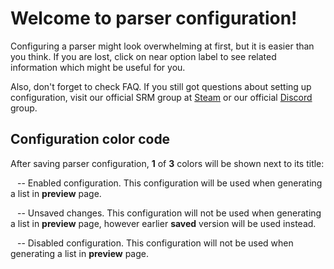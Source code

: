 # Welcome to parser configuration!

Configuring a parser might look overwhelming at first, but it is easier than you think. If you are lost, click on <span class="infoIcon" style="top: 0.15em;"></span> near option label to see related information which might be useful for you.

Also, don't forget to check FAQ. If you still got questions about setting up configuration, visit our official SRM group at [Steam](http://steamcommunity.com/groups/steamrommanager) or our official [Discord](https://discord.gg/bnSVJrz) group.

## Configuration color code

After saving parser configuration, **1** of **3** colors will be shown next to its title:

<span style="margin-bottom: 0.05em;display: inline-block;border-radius: 50%;width: 0.5em;height: 0.5em;background-color: var(--color-nav-link-enabled)"></span> -- Enabled configuration. This configuration will be used when generating a list in **preview** page.

<span style="margin-bottom: 0.05em;display: inline-block;border-radius: 50%;width: 0.5em;height: 0.5em;background-color: var(--color-nav-link-unsaved)"></span> -- Unsaved changes. This configuration will not be used when generating a list in **preview** page, however earlier **saved** version will be used instead.

<span style="margin-bottom: 0.05em;display: inline-block;border-radius: 50%;width: 0.5em;height: 0.5em;background-color: var(--color-nav-link-disabled)"></span> -- Disabled configuration. This configuration will not be used when generating a list in **preview** page.